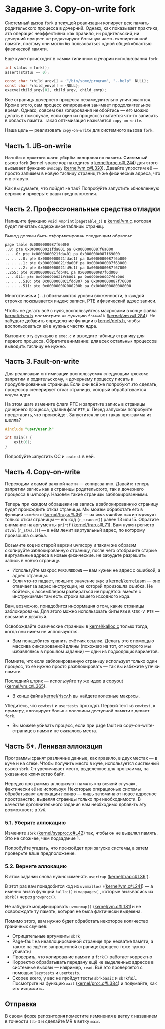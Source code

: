 # Задание 3. Copy-on-write fork

Системный вызов `fork` в текущей реализации копирует всю память родительского
процесса в дочерний. Однако, как показывает практика, эта операция
неэффективна: как правило, ни родительский, ни дочерний процесс не редактируют
большую часть скопированной памяти, поэтому они могли бы пользоваться одной
общей областью физической памяти.

Ещё хуже происходит в самом типичном сценарии использования `fork`:

```c
int status = fork();
assert(status == 0);

const char *child_argv[] = {"/bin/some/program", "--help", NULL};
const char *child_envp[] = {NULL};
execve(child_argv[0], child_argv, child_envp);
```

Все страницы дочернего процесса незамедлительно уничтожаются. Кроме этого, сам
процесс копирования занимает продолжительное время. Однако, совсем без
копирования не обойтись — его можно делать в том случае, если один из процессов
пытается что-то записать в область памяти. Такая оптимизация называется
`copy-on-write`.

Наша цель — реализовать `copy-on-write` для системного вызова `fork`.

## Часть 1. UB-on-write

Начнём с простого шага: уберём копирование памяти. Системный вызов `fork`
(kernel-space код находится в [kernel/proc.c#L244](/kernel/proc.c#L244)) для
этого вызывает функцию `uvmcopy` ([kernel/vm.c#L320](/kernel/vm.c#L320)).
Давайте упростим её — просто запишем в новую таблицу страниц те же физические
адреса, что и в старую.

Как вы думаете, что пойдет не так? Попробуйте запустить обновленную версию и
проверьте ваши предположения.

## Часть 2. Профессиональные средства отладки

Напишите функцию `void vmprint(pagetable_t)` в [kernel/vm.c](/kernel/vm.c),
которая будет печатать содержимое таблицы страниц.

Вывод должен быть отформатирован следующим образом:

```bash
page table 0x0000000087f6e000
..0: pte 0x0000000021fda801 pa 0x0000000087f6a000
.. ..0: pte 0x0000000021fda401 pa 0x0000000087f69000
.. .. ..0: pte 0x0000000021fdac1f pa 0x0000000087f6b000
.. .. ..1: pte 0x0000000021fda00f pa 0x0000000087f68000
.. .. ..2: pte 0x0000000021fd9c1f pa 0x0000000087f67000
..255: pte 0x0000000021fdb401 pa 0x0000000087f6d000
.. ..511: pte 0x0000000021fdb001 pa 0x0000000087f6c000
.. .. ..510: pte 0x0000000021fdd807 pa 0x0000000087f76000
.. .. ..511: pte 0x000000002000200b pa 0x0000000080008000
```

Многоточиями (`..`) обозначаются уровни вложенности, в каждой строчке
показывается индекс записи, PTE и физический адрес записи.

Чтобы не делать всё с нуля, воспользуйтесь макросами в конце файла
[kernel/riscv.h](/kernel/riscv.h), посмотрите на функцию `freewalk`
([kernel/vm.c#L284](/kernel/vm.c#L284)). Не забудьте добавить определение
функции в [kernel/defs.h](/kernel/defs.h), чтобы воспользоваться ей в нужных
частях ядра.

Вызовите эту функцию в `exec.c` и выведите таблицу страницу для первого
процесса. Обратите внимание: для всех остальных процессов выводить таблицу не
нужно.

## Часть 3. Fault-on-write

Для реализации оптимизации воспользуемся следующим трюком: запретим и
родительскому, и дочернему процессу писать в продублированные страницы. Если
они всё же попробуют это сделать, процессор сгенерирует отказ страницы, который
обрабатывается кодом ядра.

На этом шаге измените флаги PTE и запретите запись в страницы дочернего
процесса, удалив флаг `PTE_W`. Перед запуском попробуйте представить, что
произойдет. Запустится ли вот такая программа из шелла?

```c
#include "user/user.h"

int main() {
    exit(0);
}
```

Попробуйте запустить ОС и `cowtest` в ней.

## Часть 4. Copy-on-write

Переходим к самой важной части — копированию. Давайте теперь запретим запись
как в страницы родительского, так и дочернего процесса в uvmcopy. Назовём такие
страницы заблокированными.

Теперь при каждом обращении на запись в заблокированную страницу будет
происходить отказ страницы. Мы можем обработать его в функции `usertrap`
([kernel/trap.c#L36](/kernel/trap.c#L36)) — из всех ошибок нас интересует
только отказ страницы — его код (`r_scause()`) равен 13 или 15. Обратите
внимание на аргументы `printf` ([kernel/trap.c#L71](/kernel/trap.c#L71)). Вам
нужен регистр `stval` (`r_stval()`) — в нём лежит виртуальный адрес, по
которому произошла ошибка.

Возьмите код из старой версии uvmcopy и таким же образом скопируйте
заблокированную страницу, после чего отобразите старые виртуальные адреса в
новые физические. Не забудьте разрешить запись в новую страницу.

- Используйте макрос `PGROUNDDOWN` — вам нужен не адрес с ошибкой, а адрес страницы.
- Если что-то падает, поищите значение `sepc` в
  [kernel/kernel.asm](/kernel/kernel.asm) — оно отвечает за адрес инструкции,
  на которой произошла ошибка. Не бойтесь, с ассемблером разбираться не
  придётся: вместе с инструкциями там есть строки вашего исходного кода.

Вам, возможно, понадобится информация о том, какие страницы заблокированы. Для
этого можно использовать биты `RSW` в `RISC-V PTE` — восьмой и девятый.

Освобождайте физические страницы в [kernel/kalloc.c](/kernel/kalloc.c) только
тогда, когда они никем не используются.

- Вам понадобится хранить счётчик ссылок. Делать это с помощью массива
  фиксированной длины (похожего на тот, от которого мы избавлялись в прошлом
  задании) — один из подходящих вариантов.

Помните, что если заблокированную страницу использует только один процесс, то
её нужно просто разблокировать — так вы избежите утечки памяти.

Последний штрих — используйте ту же идею в copyout ([kernel/vm.c#L365](/kernel/vm.c#L365)).

- В конце файла [kernel/riscv.h](/kernel/riscv.h) вы найдете полезные макросы.

Убедитесь, что `cowtest` и `usertests` проходят. Первый тест из `cowtest`, к
примеру, аллоцирует больше половины доступной памяти и делает `fork`.

- Вы можете убивать процесс, если при page fault на copy-on-write-странице в
  памяти не оказалось места.

## Часть 5*. Ленивая аллокация

Программы хранят различные данные, как правило, в двух местах — в куче и на
стеке. Чтобы получить место в куче, используется системный вызов `sbrk`. Он
увеличивает место, выделенное для программы, на указанное количество байт.

Нередко программы аллоцируют память «на всякий случай», фактически её не
используя. Некоторые операционые системы обрабатывают аллокации лениво — лишь
запоминают новое адресное пространство, выделяя страницы только при
необходимости. В качестве дополнительного задания нам необходимо добавить эту
возможность в `Xv6`.

### 5.1. Уберите аллокацию

Измените `sbrk` ([kernel/sysproc.c#L42](/kernel/sysproc.c#L42)) так, чтобы он
не выделял память. Это не сложнее, чем подзадание 1.

Попробуйте угадать, что произойдет при запуске системы, а затем проверьте ваше
предположение.

### 5.2. Верните аллокацию

В этом задании снова нужно изменять `usertrap`
([kernel/trap.c#L36](/kernel/trap.c#L36)`).

В этот раз вам понадобится код из
`uvmmalloc()`([kernel/vm.c#L241](/kernel/vm.c#L241)) — а именно вызов функций
`kalloc()` и `mappages()`, которые вызывались из `sbrk()` через `growproc()`.

Не забудьте модифицировать `uvmunmap()` ([kernel/vm.c#L181](/kernel/vm.c#L181))
и не освобождать ту память, которая не была фактически выделена.

Помимо этого, вам нужно будет обработать некоторое количество граничных
случаев:

- Отрицательные аргументы `sbrk`
- Page-fault на неаллоцированной странице при нехватке памяти, а также на ещё
  не запрошенной странице (процесс тоже нужно убивать)
- Проверить, что копирование памяти в `fork()` работает корректно
- Корректно обрабатывать передачу ещё не выделенных адресов в системные вызовы
  — например, `read`. Всё это проверяется с помощью `lazytests` и `usertests`.
- Скорее всего, у вас не пройдут тесты `sbrkbasic` и `sbrkfail`. Посмотрите на
  функцию `wait` ([kernel/proc.c#L384](/kernel/proc.c#L384)) и подумайте, как
  это исправить.

## Отправка

В своем форке репозитория поместите изменения в ветку с названием в точности
`lab-3` и сделайте MR в ветку `main`.
